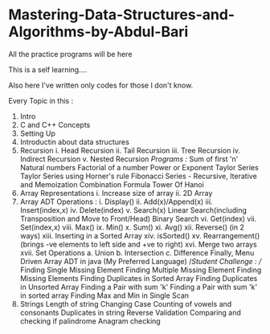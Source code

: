 # Mastering-Data-Structures-and-Algorithms-by-Abdul-Bari
 All the practice programs will be here

This is a self learning....

Also here I've written only codes for those I don't know.


Every Topic in this :

1. Intro
2. C and C++ Concepts
3. Setting Up
4. Introductin about data structures
5. Recursion
    i.    Head Recursion
    ii.  Tail Recursion
    iii. Tree Recursion
    iv.  Indirect Recursion
    v.   Nested Recursion
    *Programs :*
        Sum of first 'n' Natural numbers
        Factorial of a number
        Power or Exponent
        Taylor Series
        Taylor Series using Horner's rule
        Fibonacci Series - Recursive, Iterative and Memoization
        Combination Formula
        Tower Of Hanoi
6. Array Representations
   i.  Increase size of array
   ii. 2D Array
7. Array ADT
    Operations :
    i.   Display()
    ii.  Add(x)/Append(x)
    iii. Insert(index,x)
    iv.  Delete(index)
    v.   Search(x)
            Linear Search(including Transposition and Move to Front/Head)
            Binary Search
    vi.  Get(index)
    vii. Set(index,x)
    viii. Max()
    ix.  Min()
    x. Sum()
    xi. Avg()
    xii. Reverse() (in 2 ways)
    xiii. Inserting in a Sorted Array
    xiv. isSorted()
    xv.  Rearrangement() (brings -ve elements to left side and +ve to right)
    xvi. Merge two arrays
    xvii. Set Operations
            a. Union
            b. Intersection
            c. Difference
    Finally, Menu Driven Array ADT in java (My Preferred Language)
    /*Student Challenge : /*
        Finding Single Missing Element
        Finding Multiple Missing Element
        Finding Missing Elements
        Finding Duplicates in Sorted Array
        Finding Duplicates in Unsorted Array
        Finding a Pair with sum 'k'
        Finding a Pair with sum 'k' in sorted array
        Finding Max and Min in Single Scan
8. Strings
        Length of string
        Changing Case
        Counting of vowels and consonants
        Duplicates in string
        Reverse
        Validation
        Comparing and checking if palindrome
        Anagram checking
